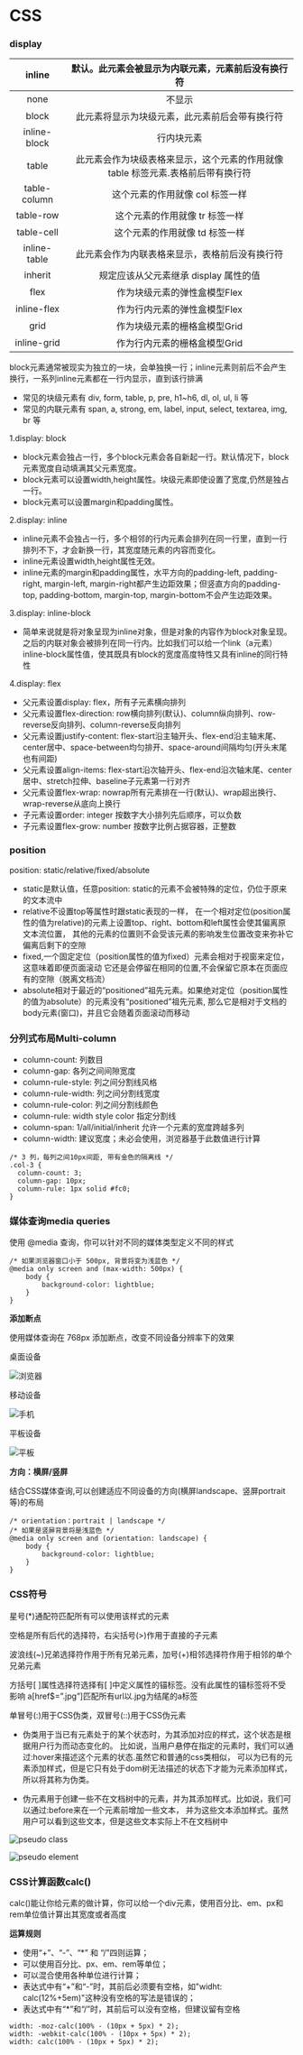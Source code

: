 # CSS

### display

|    inline    |        默认。此元素会被显示为内联元素，元素前后没有换行符         |
| :----------: | :--------------------------------------: |
|     none     |                   不显示                    |
|    block     |         此元素将显示为块级元素，此元素前后会带有换行符          |
| inline-block |                  行内块元素                   |
|    table     | 此元素会作为块级表格来显示，这个元素的作用就像 table 标签元素.表格前后带有换行符 |
| table-column |            这个元素的作用就像 col 标签一样            |
|  table-row   |            这个元素的作用就像 tr 标签一样             |
|  table-cell  |            这个元素的作用就像 td 标签一样             |
| inline-table |         此元素会作为内联表格来显示，表格前后没有换行符          |
|   inherit    |         规定应该从父元素继承 display 属性的值          |
|     flex     |             作为块级元素的弹性盒模型Flex             |
| inline-flex  |             作为行内元素的弹性盒模型Flex             |
|     grid     |             作为块级元素的栅格盒模型Grid             |
| inline-grid  |             作为行内元素的栅格盒模型Grid             |

block元素通常被现实为独立的一块，会单独换一行；inline元素则前后不会产生换行，一系列inline元素都在一行内显示，直到该行排满
- 常见的块级元素有 div, form, table, p, pre, h1~h6, dl, ol, ul, li 等
- 常见的内联元素有 span, a, strong, em, label, input, select, textarea, img, br 等

1.display: block

- block元素会独占一行，多个block元素会各自新起一行。默认情况下，block元素宽度自动填满其父元素宽度。
- block元素可以设置width,height属性。块级元素即使设置了宽度,仍然是独占一行。
- block元素可以设置margin和padding属性。

2.display: inline

- inline元素不会独占一行，多个相邻的行内元素会排列在同一行里，直到一行排列不下，才会新换一行，其宽度随元素的内容而变化。
- inline元素设置width,height属性无效。
- inline元素的margin和padding属性，水平方向的padding-left, padding-right, margin-left, margin-right都产生边距效果；但竖直方向的padding-top, padding-bottom, margin-top, margin-bottom不会产生边距效果。

3.display: inline-block

- 简单来说就是将对象呈现为inline对象，但是对象的内容作为block对象呈现。之后的内联对象会被排列在同一行内。比如我们可以给一个link（a元素）inline-block属性值，使其既具有block的宽度高度特性又具有inline的同行特性

4.display: flex

- 父元素设置display: flex，所有子元素横向排列
- 父元素设置flex-direction: row横向排列(默认)、column纵向排列、row-reverse反向排列、column-reverse反向排列
- 父元素设置justify-content: flex-start沿主轴开头、flex-end沿主轴末尾、center居中、space-between均匀排开、space-around间隔均匀(开头末尾也有间距)
- 父元素设置align-items: flex-start沿次轴开头、flex-end沿次轴末尾、center居中、stretch拉伸、baseline子元素第一行对齐
- 父元素设置flex-wrap: nowrap所有元素排在一行(默认)、wrap超出换行、wrap-reverse从底向上换行
- 子元素设置order: integer 按数字大小排列先后顺序，可以负数
- 子元素设置flex-grow: number 按数字比例占据容器，正整数


### position

position: static/relative/fixed/absolute

- static是默认值，任意position: static的元素不会被特殊的定位，仍位于原来的文本流中
- relative不设置top等属性时跟static表现的一样，
  在一个相对定位(position属性的值为relative)的元素上设置top、right、bottom和left属性会使其偏离原文本流位置，
  其他的元素的位置则不会受该元素的影响发生位置改变来弥补它偏离后剩下的空隙
- fixed,一个固定定位（position属性的值为fixed）元素会相对于视窗来定位，这意味着即便页面滚动
  它还是会停留在相同的位置,不会保留它原本在页面应有的空隙（脱离文档流）
- absolute相对于最近的“positioned”祖先元素。如果绝对定位（position属性的值为absolute）的元素没有“positioned”祖先元素,
  那么它是相对于文档的body元素(窗口)，并且它会随着页面滚动而移动

### 分列式布局Multi-column

- column-count: 列数目
- column-gap: 各列之间间隙宽度
- column-rule-style: 列之间分割线风格
- column-rule-width: 列之间分割线宽度
- column-rule-color: 列之间分割线颜色
- column-rule: width style color 指定分割线
- column-span: 1/all/initial/inherit 允许一个元素的宽度跨越多列
- column-width: 建议宽度；未必会使用，浏览器基于此数值进行计算

```
/* 3 列，每列之间10px间距, 带有金色的隔离线 */
.col-3 {
  column-count: 3;
  column-gap: 10px;
  column-rule: 1px solid #fc0;
}
```

### 媒体查询media queries

使用 @media 查询，你可以针对不同的媒体类型定义不同的样式
```
/* 如果浏览器窗口小于 500px, 背景将变为浅蓝色 */
@media only screen and (max-width: 500px) {
    body {
        background-color: lightblue;
    }
}
```

**添加断点**

使用媒体查询在 768px 添加断点，改变不同设备分辨率下的效果

桌面设备

![浏览器](http://www.runoob.com/wp-content/uploads/2015/06/rwd_desktop.png)

移动设备

![手机](http://www.runoob.com/wp-content/uploads/2015/06/rwd_phone.png)

平板设备

![平板](http://www.runoob.com/wp-content/uploads/2015/06/rwd_tablet.png)

**方向：横屏/竖屏**

结合CSS媒体查询,可以创建适应不同设备的方向(横屏landscape、竖屏portrait等)的布局

```
/* orientation：portrait | landscape */
/* 如果是竖屏背景将是浅蓝色 */
@media only screen and (orientation: landscape) {
    body {
        background-color: lightblue;
    }
}
```

### CSS符号

星号(*)通配符匹配所有可以使用该样式的元素

空格是所有后代的选择符，右尖括号(>)作用于直接的子元素

波浪线(~)兄弟选择符作用于所有兄弟元素，加号(+)相邻选择符作用于相邻的单个兄弟元素

方括号[ ]属性选择符选择有[ ]中定义属性的锚标签。没有此属性的锚标签将不受影响 
a[href$=”.jpg”]匹配所有url以.jpg为结尾的a标签

单冒号(:)用于CSS伪类，双冒号(::)用于CSS伪元素

- 伪类用于当已有元素处于的某个状态时，为其添加对应的样式，这个状态是根据用户行为而动态变化的。
  比如说，当用户悬停在指定的元素时，我们可以通过:hover来描述这个元素的状态.虽然它和普通的css类相似，
  可以为已有的元素添加样式，但是它只有处于dom树无法描述的状态下才能为元素添加样式，所以将其称为伪类。

- 伪元素用于创建一些不在文档树中的元素，并为其添加样式。比如说，我们可以通过:before来在一个元素前增加一些文本，
  并为这些文本添加样式。虽然用户可以看到这些文本，但是这些文本实际上不在文档树中

![pseudo class](http://www.alloyteam.com/wp-content/uploads/2016/05/%E4%BC%AA%E7%B1%BB.png)

![pseudo element](http://www.alloyteam.com/wp-content/uploads/2016/05/%E4%BC%AA%E5%85%83%E7%B4%A0.png)

### CSS计算函数calc()

calc()能让你给元素的做计算，你可以给一个div元素，使用百分比、em、px和rem单位值计算出其宽度或者高度

**运算规则**

- 使用“+”、“-”、“*” 和 “/”四则运算；
- 可以使用百分比、px、em、rem等单位；
- 可以混合使用各种单位进行计算；
- 表达式中有“+”和“-”时，其前后必须要有空格，如"widht: calc(12%+5em)"这种没有空格的写法是错误的；
- 表达式中有“*”和“/”时，其前后可以没有空格，但建议留有空格

```
width: -moz-calc(100% - (10px + 5px) * 2);
width: -webkit-calc(100% - (10px + 5px) * 2);
width: calc(100% - (10px + 5px) * 2);

```
